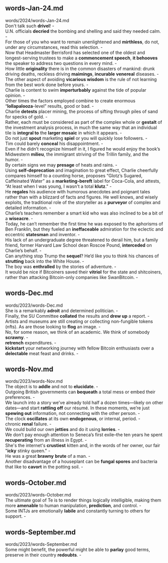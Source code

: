 ## words-Jan-24.md ##  
words/2024/words-Jan-24.md  
Don't talk such **drivel**! -  
U.N. officials **decried** the bombing and shelling and said they needed calm. -  
For those of you who want to remain unenlightened and **mirthless**, do not, under any circumstances, read this selection. -  
Now that Headmaster Berrisford has selected one of the oldest and longest-serving trustees to make a **commencement speech**, **it behooves** the speaker to address two questions in every mind. -  
How little **originality** there is in the common disasters of mankind: drunk driving deaths, reckless driving **maimings**, **incurable** **venereal** diseases. -  
The other aspect of avoiding **vicarious wisdom** is the rule of not learning from the best work done before yours. -  
Charlie is content to swim **imperturbably** against the tide of popular opinion. -  
Other times the factors employed combine to create enormous “**lollapalooza**-level” results, good or bad. -  
Charlie **detests** placer mining, the process of sifting through piles of sand for specks of gold. -  
Rather, each must be considered as part of the complex whole or **gestalt** of the investment analysis process, in much the same way that an individual tile is **integral to** the **larger mosaic** in which it appears. -  
Do not just **spout** marketing **spiel** or you will quickly lose followers. -  
Tim could barely **conceal** his disappointment. -  
Even if he didn’t recognize himself in it, I figured he would enjoy the book’s Midwestern **milieu**, the immigrant striving of the Trillin family, and the humor. -  
By certain signs we may **presage** of heats and rains. -  
Using **self-deprecation** and imagination to great effect, Charlie cheerfully compares himself to a counting horse, proposes “Glotz’s Sugared, Caffeinated Water” as a **marketing-bereft** label for Coca-Cola, and attests, “At least when I was young, I wasn't a total **klutz**." -  
He **regales** his audience with humorous anecdotes and poignant tales rather than with a blizzard of facts and figures. He well knows, and wisely exploits, the traditional role of the storyteller as a **purveyor** of complex and detailed information. -  
Charlie’s teachers remember a smart kid who was also inclined to be a bit of a **wiseacre**. -  
Today, he can’t remember the first time he was exposed to the aphorisms of Ben Franklin, but they fueled an **ineffaceable** admiration for the eclectic and eccentric **statesman** and inventor. -  
His lack of an undergraduate degree threatened to derail him, but a family friend, former Harvard Law School dean Roscoe Pound, **interceded** on Charlie’s behalf. -  
Can anything stop Trump the **sequel**? He’d like you to think his chances of **strutting** back into the White House. -  
The boy was **enthralled** by the stories of adventure. -  
It would be nice if Bitcoiners saved their **vitriol** for the state and shitcoiners, rather than attacking Bitcoin-only companies like SwanBitcoin. -  

## words-Dec.md ##  
words/2023/words-Dec.md  
She is a remarkably **adroit** and determined politician. -  
Finally, the SU Committee **collated** the results and **drew up** a report. -  
Artists and museums are still creating or collecting non-fungible tokens (nfts). As are those looking to **flog** an image. -  
No, for some reason, we think of an academic. We think of somebody **scrawny**. -  
**retrench** expenditures. -  
**kickstart** your networking journey with fellow Bitcoin enthusiasts over a **delectable** meat feast and drinks. -  

## words-Nov.md ##  
words/2023/words-Nov.md  
The object is to **addle** and not to **elucidate**. -  
Outgoing British governments can **bequeath** a total mess or embed their preferences. -  
We launch into a story we've already told half a dozen times—likely on other dates—and start **rattling off** our résumé. In these moments, we’re just **spewing out** information, not connecting with the other person. -  
The clock **oscillates** at its own **endogenous**, or internal, period. -  
chronic **renal** failure. -  
We could build our own **jetties** and do it using **lorries**. -  
We don’t pay enough attention to Seneca’s first exile–the ten years he spent **recuperating** from an illness in Egypt. -  
She's the internet's **crustiest** kitten and, in the words of her owner, our fair "**icky** stinky queen." -  
He was a great **brawny** **brute** of a man. -  
Another disadvantage of a houseplant can be **fungal spores** and bacteria that like to **cavort** in the potting soil. -  

## words-October.md ##  
words/2023/words-October.md  
The ultimate goal of Te is to render things logically intelligible, making them more **amenable** to human manipulation, **prediction**, and control. -  
Some INTJs are emotionally **labile** and constantly turning to others for support. -  

## words-September.md ##  
words/2023/words-September.md  
Some might benefit, the powerful might be able to **parlay** good terms, preserve in their country **redoubts**. -  
